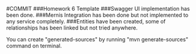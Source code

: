 #COMMIT
###Homework 6 Template
###Swagger UI implementation has been done.
###Mernis Integration has been done but not implemented to any service completely.
###Entities have been created, some of relationships has been linked but not tried anywhere.

You can create "generated-sources" by running "mvn generate-sources" command on terminal.
